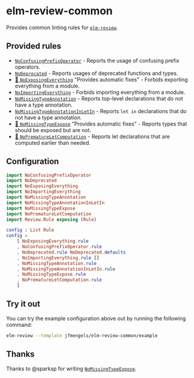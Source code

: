 # elm-review-common

Provides common linting rules for [`elm-review`](https://package.elm-lang.org/packages/jfmengels/elm-review/latest/).


## Provided rules

- [`NoConfusingPrefixOperator`](https://package.elm-lang.org/packages/jfmengels/elm-review-common/1.3.1/NoConfusingPrefixOperator/) - Reports the usage of confusing prefix operators.
- [`NoDeprecated`](https://package.elm-lang.org/packages/jfmengels/elm-review-common/1.3.1/NoDeprecated/) - Reports usages of deprecated functions and types.
- [🔧 `NoExposingEverything`](https://package.elm-lang.org/packages/jfmengels/elm-review-common/1.3.1/NoExposingEverything/) "Provides automatic fixes" - Forbids exporting everything from a module.
- [`NoImportingEverything`](https://package.elm-lang.org/packages/jfmengels/elm-review-common/1.3.1/NoImportingEverything/) - Forbids importing everything from a module.
- [`NoMissingTypeAnnotation`](https://package.elm-lang.org/packages/jfmengels/elm-review-common/1.3.1/NoMissingTypeAnnotation/) - Reports top-level declarations that do not have a type annotation.
- [`NoMissingTypeAnnotationInLetIn`](https://package.elm-lang.org/packages/jfmengels/elm-review-common/1.3.1/NoMissingTypeAnnotationInLetIn/) - Reports `let in` declarations that do not have a type annotation.
- [🔧 `NoMissingTypeExpose`](https://package.elm-lang.org/packages/jfmengels/elm-review-common/1.3.1/NoMissingTypeExpose/) "Provides automatic fixes" - Reports types that should be exposed but are not.
- [🔧 `NoPrematureLetComputation`](https://package.elm-lang.org/packages/jfmengels/elm-review-common/1.3.1/NoPrematureLetComputation/) - Reports let declarations that are computed earlier than needed.


## Configuration

```elm
import NoConfusingPrefixOperator
import NoDeprecated
import NoExposingEverything
import NoImportingEverything
import NoMissingTypeAnnotation
import NoMissingTypeAnnotationInLetIn
import NoMissingTypeExpose
import NoPrematureLetComputation
import Review.Rule exposing (Rule)

config : List Rule
config =
    [ NoExposingEverything.rule
    , NoConfusingPrefixOperator.rule
    , NoDeprecated.rule NoDeprecated.defaults
    , NoImportingEverything.rule []
    , NoMissingTypeAnnotation.rule
    , NoMissingTypeAnnotationInLetIn.rule
    , NoMissingTypeExpose.rule
    , NoPrematureLetComputation.rule
    ]
```

## Try it out

You can try the example configuration above out by running the following command:

```bash
elm-review --template jfmengels/elm-review-common/example
```


## Thanks

Thanks to @sparksp for writing [`NoMissingTypeExpose`](https://package.elm-lang.org/packages/jfmengels/elm-review-common/1.3.1/NoMissingTypeExpose/).
